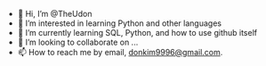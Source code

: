 - 👋 Hi, I’m @TheUdon
- 👀 I’m interested in learning Python and other languages
- 🌱 I’m currently learning SQL, Python, and how to use github itself
- 💞️ I’m looking to collaborate on ...
- 📫 How to reach me by email, donkim9996@gmail.com.

<!---
TheUdon/TheUdon is a ✨ special ✨ repository because its `README.md` (this file) appears on your GitHub profile.
You can click the Preview link to take a look at your changes.
--->
